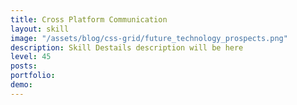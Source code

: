 ```yaml
---
title: Cross Platform Communication
layout: skill
image: "/assets/blog/css-grid/future_technology_prospects.png"
description: Skill Destails description will be here
level: 45
posts: 
portfolio: 
demo: 
---
```

